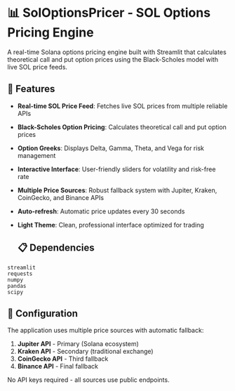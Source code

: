 
# 📊 SolOptionsPricer - SOL Options Pricing Engine

A real-time Solana options pricing engine built with Streamlit that calculates theoretical call and put option prices using the Black-Scholes model with live SOL price feeds.

## 🌟 Features

- **Real-time SOL Price Feed**: Fetches live SOL prices from multiple reliable APIs
- **Black-Scholes Option Pricing**: Calculates theoretical call and put option prices
- **Option Greeks**: Displays Delta, Gamma, Theta, and Vega for risk management
- **Interactive Interface**: User-friendly sliders for volatility and risk-free rate
- **Multiple Price Sources**: Robust fallback system with Jupiter, Kraken, CoinGecko, and Binance APIs
- **Auto-refresh**: Automatic price updates every 30 seconds
- **Light Theme**: Clean, professional interface optimized for trading

  ## 📋 Dependencies

```
streamlit
requests
numpy
pandas
scipy
```

## 🔧 Configuration

The application uses multiple price sources with automatic fallback:

1. **Jupiter API** - Primary (Solana ecosystem)
2. **Kraken API** - Secondary (traditional exchange)
3. **CoinGecko API** - Third fallback
4. **Binance API** - Final fallback

No API keys required - all sources use public endpoints.
